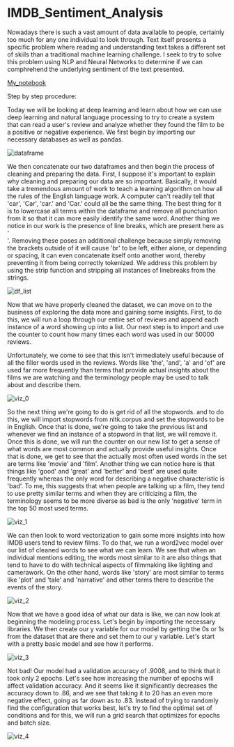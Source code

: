 # IMDB_Sentiment_Analysis

Nowadays there is such a vast amount of data available to people, certainly too much for any one individual to look through. Text itself presents a specific problem where reading and understanding text takes a different set of skiils than a traditional machine learning challenge. I seek to try to solve this problem using NLP and Neural Networks to determine if we can comphrehend the underlying sentiment of the text presented. 

[My_notebook](https://github.com/Shin-pete/IMDB_Sentiment_Analysis/blob/master/LSTM_model.ipynb)

Step by step procedure: 

Today we will be looking at deep learning and learn about how we can use deep learning and natural language processing to try to create a system that can read a user's review and analyze whether they found the film to be a positive or negative experience. We first begin by importing our necessary databases as well as pandas. ​

![dataframe](https://arpitbajpai.weebly.com/uploads/1/1/7/2/117229466/mparbwd_1_orig.png)

We then concatenate our two dataframes and then begin the process of cleaning and preparing the data. First, I suppose it's important to explain why cleaning and preparing our data are so important. Basically, it would take a tremendous amount of work to teach a learning algorithm on how all the rules of the English language work. A computer can't readily tell that 'car', 'Car', 'car.' and 'Car.' could all be the same thing. The best thing for it is to lowercase all terms within the dataframe and remove all punctuation from it so that it can more easily identify the same word. Another thing we notice in our work is the presence of line breaks, which are present here as '<br>'. Removing these poses an additional challenge because simply removing the brackets outside of it will cause 'br' to be left, either alone, or depending or spacing, it can even concatenate itself onto another word, thereby preventing it from being correctly tokenized. We address this problem by using the strip function and stripping all instances of linebreaks from the strings. 

![df_list](https://arpitbajpai.weebly.com/uploads/1/1/7/2/117229466/nndswj5_1_orig.png)

Now that we have properly cleaned the dataset, we can move on to the business of exploring the data more and gaining some insights. First, to do this, we will run a loop through our entire set of reviews and append each instance of a word showing up into a list. Our next step is to import and use the counter to count how many times each word was used in our 50000 reviews. 

Unfortunately, we come to see that this isn't immediately useful because of all the filler words used in the reviews. Words like 'the', 'and', 'a' and 'of' are used far more frequently than terms that provide actual insights about the films we are watching and the terminology people may be used to talk about and describe them.

![viz_0](https://arpitbajpai.weebly.com/uploads/1/1/7/2/117229466/hv6blgt_1_orig.png)

So the next thing we're going to do is get rid of all the stopwords. and to do this, we will import stopwords from nltk.corpus and set the stopwords to be in English. Once that is done, we're going to take the previous list and whenever we find an instance of a stopword in that list, we will remove it. Once this is done, we will run the counter on our new list to get a sense of what words are most common and actually provide useful insights. Once that is done, we get to see that the actually most often used words in the set are terms like 'movie' and 'film'. Another thing we can notice here is that things like 'good' and 'great' and 'better' and 'best' are used quite frequently whereas the only word for describing a negative characteristic is 'bad'. To me, this suggests that when people are talking up a film, they tend to use pretty similar terms and when they are criticizing a film, the terminology seems to be more diverse as bad is the only 'negative' term in the top 50 most used terms.

![viz_1](https://arpitbajpai.weebly.com/uploads/1/1/7/2/117229466/o2viij6_1_orig.png)

We can then look to word vectorization to gain some more insights into how IMDB users tend to review films. To do that, we run a word2vec model over our list of cleaned words to see what we can learn. We see that when an individual mentions editing, the words most similar to it are also things that tend to have to do with technical aspects of filmmaking like lighting and camerawork. On the other hand, words like 'story' are most similar to terms like 'plot' and 'tale' and 'narrative' and other terms there to describe the events of the story. 

![viz_2](https://arpitbajpai.weebly.com/uploads/1/1/7/2/117229466/ho4yu5u_1_orig.png)

Now that we have a good idea of what our data is like, we can now look at beginning the modeling process. Let's begin by importing the necessary libraries. We then create our y variable for our model by getting the 0s or 1s from the dataset that are there and set them to our y variable. Let's start with a pretty basic model and see how it performs. 

![viz_3](https://arpitbajpai.weebly.com/uploads/1/1/7/2/117229466/xbclvry_1_orig.png)

Not bad! Our model had a validation accuracy of .9008, and to think that it took only 2 epochs. Let's see how increasing the number of epochs will affect validation accuracy. And it seems like it significantly decreases the accuracy down to .86, and we see that taking it to 20 has an even more negative effect, going as far down as to .83. Instead of trying to randomly find the configuration that works best, let's try to find the optimal set of conditions and for this, we will run a grid search that optimizes for epochs and batch size. 

![viz_4](https://arpitbajpai.weebly.com/uploads/1/1/7/2/117229466/wu8mpjw_1_orig.png)
